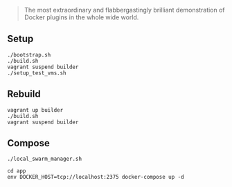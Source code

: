 > The most extraordinary and flabbergastingly brilliant demonstration of Docker plugins in the whole wide world.
## Setup

```
./bootstrap.sh
./build.sh
vagrant suspend builder
./setup_test_vms.sh
```

## Rebuild

```
vagrant up builder
./build.sh
vagrant suspend builder
```

## Compose

```
./local_swarm_manager.sh
```

```
cd app
env DOCKER_HOST=tcp://localhost:2375 docker-compose up -d
```
